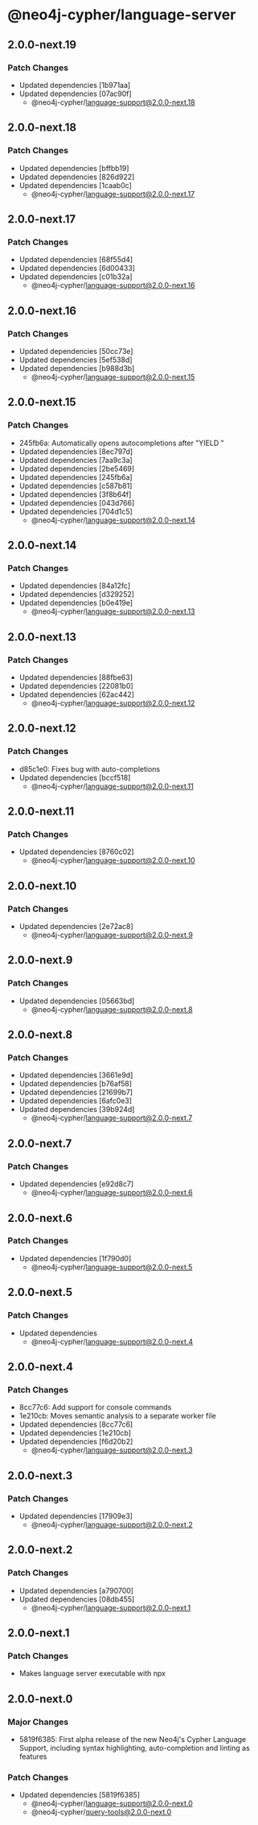 # @neo4j-cypher/language-server

## 2.0.0-next.19

### Patch Changes

- Updated dependencies [1b971aa]
- Updated dependencies [07ac90f]
  - @neo4j-cypher/language-support@2.0.0-next.18

## 2.0.0-next.18

### Patch Changes

- Updated dependencies [bffbb19]
- Updated dependencies [826d922]
- Updated dependencies [1caab0c]
  - @neo4j-cypher/language-support@2.0.0-next.17

## 2.0.0-next.17

### Patch Changes

- Updated dependencies [68f55d4]
- Updated dependencies [6d00433]
- Updated dependencies [c01b32a]
  - @neo4j-cypher/language-support@2.0.0-next.16

## 2.0.0-next.16

### Patch Changes

- Updated dependencies [50cc73e]
- Updated dependencies [5ef538d]
- Updated dependencies [b988d3b]
  - @neo4j-cypher/language-support@2.0.0-next.15

## 2.0.0-next.15

### Patch Changes

- 245fb6a: Automatically opens autocompletions after "YIELD "
- Updated dependencies [8ec797d]
- Updated dependencies [7aa9c3a]
- Updated dependencies [2be5469]
- Updated dependencies [245fb6a]
- Updated dependencies [c587b81]
- Updated dependencies [3f8b64f]
- Updated dependencies [043d766]
- Updated dependencies [704d1c5]
  - @neo4j-cypher/language-support@2.0.0-next.14

## 2.0.0-next.14

### Patch Changes

- Updated dependencies [84a12fc]
- Updated dependencies [d329252]
- Updated dependencies [b0e419e]
  - @neo4j-cypher/language-support@2.0.0-next.13

## 2.0.0-next.13

### Patch Changes

- Updated dependencies [88fbe63]
- Updated dependencies [22081b0]
- Updated dependencies [62ac442]
  - @neo4j-cypher/language-support@2.0.0-next.12

## 2.0.0-next.12

### Patch Changes

- d85c1e0: Fixes bug with auto-completions
- Updated dependencies [bccf518]
  - @neo4j-cypher/language-support@2.0.0-next.11

## 2.0.0-next.11

### Patch Changes

- Updated dependencies [8760c02]
  - @neo4j-cypher/language-support@2.0.0-next.10

## 2.0.0-next.10

### Patch Changes

- Updated dependencies [2e72ac8]
  - @neo4j-cypher/language-support@2.0.0-next.9

## 2.0.0-next.9

### Patch Changes

- Updated dependencies [05663bd]
  - @neo4j-cypher/language-support@2.0.0-next.8

## 2.0.0-next.8

### Patch Changes

- Updated dependencies [3661e9d]
- Updated dependencies [b76af58]
- Updated dependencies [21699b7]
- Updated dependencies [6afc0e3]
- Updated dependencies [39b924d]
  - @neo4j-cypher/language-support@2.0.0-next.7

## 2.0.0-next.7

### Patch Changes

- Updated dependencies [e92d8c7]
  - @neo4j-cypher/language-support@2.0.0-next.6

## 2.0.0-next.6

### Patch Changes

- Updated dependencies [1f790d0]
  - @neo4j-cypher/language-support@2.0.0-next.5

## 2.0.0-next.5

### Patch Changes

- Updated dependencies
  - @neo4j-cypher/language-support@2.0.0-next.4

## 2.0.0-next.4

### Patch Changes

- 8cc77c6: Add support for console commands
- 1e210cb: Moves semantic analysis to a separate worker file
- Updated dependencies [8cc77c6]
- Updated dependencies [1e210cb]
- Updated dependencies [f6d20b2]
  - @neo4j-cypher/language-support@2.0.0-next.3

## 2.0.0-next.3

### Patch Changes

- Updated dependencies [17909e3]
  - @neo4j-cypher/language-support@2.0.0-next.2

## 2.0.0-next.2

### Patch Changes

- Updated dependencies [a790700]
- Updated dependencies [08db455]
  - @neo4j-cypher/language-support@2.0.0-next.1

## 2.0.0-next.1

### Patch Changes

- Makes language server executable with npx

## 2.0.0-next.0

### Major Changes

- 5819f6385: First alpha release of the new Neo4j's Cypher Language Support, including syntax highlighting, auto-completion and linting as features

### Patch Changes

- Updated dependencies [5819f6385]
  - @neo4j-cypher/language-support@2.0.0-next.0
  - @neo4j-cypher/query-tools@2.0.0-next.0

